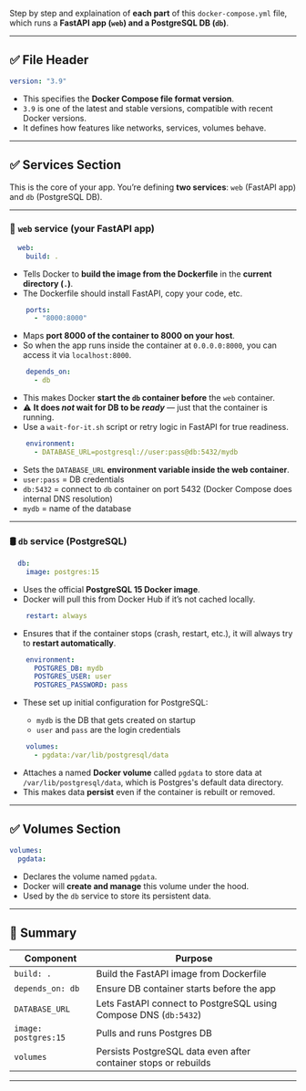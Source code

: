 Step by step and explaination of **each part** of this `docker-compose.yml` file, which runs a **FastAPI app (`web`) and a PostgreSQL DB (`db`)**.

---

## ✅ File Header

```yaml
version: "3.9"
```

* This specifies the **Docker Compose file format version**.
* `3.9` is one of the latest and stable versions, compatible with recent Docker versions.
* It defines how features like networks, services, volumes behave.

---

## ✅ Services Section

This is the core of your app. You’re defining **two services**: `web` (FastAPI app) and `db` (PostgreSQL DB).

---

### 🚀 `web` service (your FastAPI app)

```yaml
  web:
    build: .
```

* Tells Docker to **build the image from the Dockerfile** in the **current directory (`.`)**.
* The Dockerfile should install FastAPI, copy your code, etc.

```yaml
    ports:
      - "8000:8000"
```

* Maps **port 8000 of the container to 8000 on your host**.
* So when the app runs inside the container at `0.0.0.0:8000`, you can access it via `localhost:8000`.

```yaml
    depends_on:
      - db
```

* This makes Docker **start the `db` container before** the `web` container.
* ⚠️ **It does *not* wait for DB to be *ready*** — just that the container is running.
* Use a `wait-for-it.sh` script or retry logic in FastAPI for true readiness.

```yaml
    environment:
      - DATABASE_URL=postgresql://user:pass@db:5432/mydb
```

* Sets the `DATABASE_URL` **environment variable inside the web container**.
* `user:pass` = DB credentials
* `db:5432` = connect to `db` container on port 5432 (Docker Compose does internal DNS resolution)
* `mydb` = name of the database

---

### 🛢 `db` service (PostgreSQL)

```yaml
  db:
    image: postgres:15
```

* Uses the official **PostgreSQL 15 Docker image**.
* Docker will pull this from Docker Hub if it’s not cached locally.

```yaml
    restart: always
```

* Ensures that if the container stops (crash, restart, etc.), it will always try to **restart automatically**.

```yaml
    environment:
      POSTGRES_DB: mydb
      POSTGRES_USER: user
      POSTGRES_PASSWORD: pass
```

* These set up initial configuration for PostgreSQL:

  * `mydb` is the DB that gets created on startup
  * `user` and `pass` are the login credentials

```yaml
    volumes:
      - pgdata:/var/lib/postgresql/data
```

* Attaches a named **Docker volume** called `pgdata` to store data at `/var/lib/postgresql/data`, which is Postgres's default data directory.
* This makes data **persist** even if the container is rebuilt or removed.

---

## ✅ Volumes Section

```yaml
volumes:
  pgdata:
```

* Declares the volume named `pgdata`.
* Docker will **create and manage** this volume under the hood.
* Used by the `db` service to store its persistent data.

---

## 🧠 Summary

| Component            | Purpose                                                          |
| -------------------- | ---------------------------------------------------------------- |
| `build: .`           | Build the FastAPI image from Dockerfile                          |
| `depends_on: db`     | Ensure DB container starts before the app                        |
| `DATABASE_URL`       | Lets FastAPI connect to PostgreSQL using Compose DNS (`db:5432`) |
| `image: postgres:15` | Pulls and runs Postgres DB                                       |
| `volumes`            | Persists PostgreSQL data even after container stops or rebuilds  |

---

